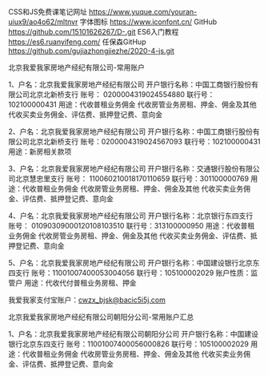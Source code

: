 CSS和JS免费课笔记网址 https://www.yuque.com/youran-uiux9/ao4o62/mltnvr
字体图标        https://www.iconfont.cn/
GitHub         https://github.com/15101626267/D-.git
ES6入门教程     https://es6.ruanyifeng.com/
任保森GitHup    https://github.com/gujiazhongjiezhe/2020-4-js.git




北京我爱我家房地产经纪有限公司-常用账户


1、户名：北京我爱我家房地产经纪有限公司
开户银行名称：中国工商银行股份有限公司北京北新桥支行
账号： 0200004319024554880
联行号：102100000431
用途：代收普租业务佣金
            代收房管业务房租、押金、佣金及其他
            代收买卖业务佣金、评估费、抵押登记费、意向金

2、户名：北京我爱我家房地产经纪有限公司
开户银行名称：中国工商银行股份有限公司北京北新桥支行
账号：0200004319024567093
联行号：102100000431
用途：新房相关款项

3、户名：北京我爱我家房地产经纪有限公司
开户银行名称：交通银行股份有限公司北京慧忠里支行
账号： 110060210018170110659
联行号：301100000769
用途：代收普租业务佣金
            代收房管业务房租、押金、佣金及其他
            代收买卖业务佣金、评估费、抵押登记费、意向金

4、户名：北京我爱我家房地产经纪有限公司
开户银行名称：北京银行东四支行
账号： 01090309000120108103510
联行号：313100000950
用途：代收普租业务佣金
            代收房管业务房租、押金、佣金及其他
            代收买卖业务佣金、评估费、抵押登记费、意向金

5、户名：北京我爱我家房地产经纪有限公司
开户银行名称：中国建设银行北京东四支行
账号：11001007400053004056
联行号：105100002029
账户性质：监管户
用途：代收代付普租业务房租、押金

我爱我家支付宝账户：cwzx_bjsk@bacic5i5j.com



北京我爱我家房地产经纪有限公司朝阳分公司-常用账户汇总

1、户名：北京我爱我家房地产经纪有限公司朝阳分公司
开户银行名称：中国建设银行北京东四支行
账号：11001007400056000826
联行号：105100002029
用途：代收普租业务佣金
            代收房管业务房租、押金、佣金及其他
            代收买卖业务佣金、评估费、抵押登记费、意向金

